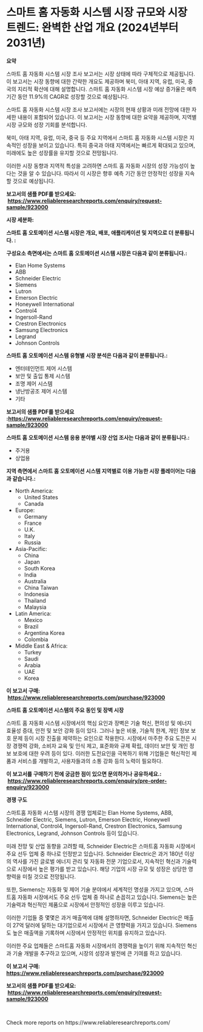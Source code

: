 <p><h1>스마트 홈 자동화 시스템 시장 규모와 시장 트렌드: 완벽한 산업 개요 (2024년부터 2031년)</h1></p><p><strong>요약</strong></p>
<p><p>스마트 홈 자동화 시스템 시장 조사 보고서는 시장 상태에 따라 구체적으로 제공됩니다. 이 보고서는 시장 동향에 대한 간략한 개요도 제공하며 북미, 아태 지역, 유럽, 미국, 중국의 지리적 확산에 대해 설명합니다. 스마트 홈 자동화 시스템 시장 예상 증가율은 예측 기간 동안 11.9%의 CAGR로 성장할 것으로 예상됩니다.</p><p>스마트 홈 자동화 시스템 시장 조사 보고서에는 시장의 현재 상황과 미래 전망에 대한 자세한 내용이 포함되어 있습니다. 이 보고서는 시장 동향에 대한 요약을 제공하며, 지역별 시장 규모와 성장 기회를 분석합니다. </p><p>북미, 아태 지역, 유럽, 미국, 중국 등 주요 지역에서 스마트 홈 자동화 시스템 시장은 지속적인 성장을 보이고 있습니다. 특히 중국과 아태 지역에서는 빠르게 확대되고 있으며, 미래에도 높은 성장률을 유지할 것으로 전망됩니다.</p><p>이러한 시장 동향과 지역적 특성을 고려하면 스마트 홈 자동화 시장의 성장 가능성이 높다는 것을 알 수 있습니다. 따라서 이 시장은 향후 예측 기간 동안 안정적인 성장을 지속할 것으로 예상됩니다.</p></p>
<p><strong>보고서의 샘플 PDF를 받으세요: &nbsp;<a href="https://www.reliableresearchreports.com/enquiry/request-sample/923000">https://www.reliableresearchreports.com/enquiry/request-sample/923000</a></strong></p>
<p><strong>시장 세분화:</strong></p>
<p><strong> 스마트 홈 오토메이션 시스템 시장은 개요, 배포, 애플리케이션 및 지역으로 더 분류됩니다. :</strong></p>
<p><strong>구성요소 측면에서는 스마트 홈 오토메이션 시스템 시장은 다음과 같이 분류됩니다.:</strong></p>
<p><ul><li>Elan Home Systems</li><li>ABB</li><li>Schneider Electric</li><li>Siemens</li><li>Lutron</li><li>Emerson Electric</li><li>Honeywell International</li><li>Control4</li><li>Ingersoll-Rand</li><li>Crestron Electronics</li><li>Samsung Electronics</li><li>Legrand</li><li>Johnson Controls</li></ul></p>
<p><strong> 스마트 홈 오토메이션 시스템 유형별 시장 분석은 다음과 같이 분류됩니다.:</strong></p>
<p><ul><li>엔터테인먼트 제어 시스템</li><li>보안 및 출입 통제 시스템</li><li>조명 제어 시스템</li><li>냉난방공조 제어 시스템</li><li>기타</li></ul></p>
<p><strong>보고서의 샘플 PDF를 받으세요 :<a href="https://www.reliableresearchreports.com/enquiry/request-sample/923000">https://www.reliableresearchreports.com/enquiry/request-sample/923000</a></strong></p>
<p><strong> 스마트 홈 오토메이션 시스템 응용 분야별 시장 산업 조사는 다음과 같이 분류됩니다.:</strong></p>
<p><ul><li>주거용</li><li>상업용</li></ul></p>
<p><strong>지역 측면에서 스마트 홈 오토메이션 시스템 지역별로 이용 가능한 시장 플레이어는 다음과 같습니다.:</strong></p>
<p><ul>
    <li>
        North America:
        <ul>
            <li>United States</li>
            <li>Canada</li>
        </ul>
    </li>
    <li>
        Europe:
        <ul>
            <li>Germany</li>
            <li>France</li>
            <li>U.K.</li>
            <li>Italy</li>
            <li>Russia</li>
        </ul>
    </li>
    <li>
        Asia-Pacific:
        <ul>
            <li>China</li>
            <li>Japan</li>
            <li>South Korea</li>
            <li>India</li>
            <li>Australia</li>
            <li>China Taiwan</li>
            <li>Indonesia</li>
            <li>Thailand</li>
            <li>Malaysia</li>
        </ul>
    </li>
    <li>
        Latin America:
        <ul>
            <li>Mexico</li>
            <li>Brazil</li>
            <li>Argentina Korea</li>
            <li>Colombia</li>
        </ul>
    </li>
    <li>
        Middle East & Africa:
        <ul>
            <li>Turkey</li>
            <li>Saudi</li>
            <li>Arabia</li>
            <li>UAE</li>
            <li>Korea</li>
        </ul>
    </li>
    </ul></p>
<p><strong>이 보고서 구매: &nbsp;<a href="https://www.reliableresearchreports.com/purchase/923000">https://www.reliableresearchreports.com/purchase/923000</a></strong></p>
<p><strong>스마트 홈 오토메이션 시스템의 주요 동인 및 장벽 시장</strong></p>
<p><p>스마트 홈 자동화 시스템 시장에서의 핵심 요인과 장벽은 기술 혁신, 편의성 및 에너지 효율성 증대, 안전 및 보안 강화 등이 있다. 그러나 높은 비용, 기술적 한계, 개인 정보 보호 문제 등이 시장 진출을 제약하는 요인으로 작용한다. 시장에서 마주한 주요 도전은 시장 경쟁력 강화, 소비자 교육 및 인식 제고, 표준화와 규제 확립, 데이터 보안 및 개인 정보 보호에 대한 우려 등이 있다. 이러한 도전요인을 극복하기 위해 기업들은 혁신적인 제품과 서비스를 개발하고, 사용자들과의 소통 강화 등의 노력이 필요하다.</p></p>
<p><strong>이 보고서를 구매하기 전에 궁금한 점이 있으면 문의하거나 공유하세요.: &nbsp;<a href="https://www.reliableresearchreports.com/enquiry/pre-order-enquiry/923000">https://www.reliableresearchreports.com/enquiry/pre-order-enquiry/923000</a></strong></p>
<p><strong>경쟁 구도</strong></p>
<p><p>스마트홈 자동화 시스템 시장의 경쟁 업체로는 Elan Home Systems, ABB, Schneider Electric, Siemens, Lutron, Emerson Electric, Honeywell International, Control4, Ingersoll-Rand, Crestron Electronics, Samsung Electronics, Legrand, Johnson Controls 등이 있습니다. </p><p>미래 전망 및 산업 동향을 고려할 때, Schneider Electric은 스마트홈 자동화 시장에서 주요 선두 업체 중 하나로 인정받고 있습니다. Schneider Electric은 과거 180년 이상의 역사를 가진 글로벌 에너지 관리 및 자동화 전문 기업으로서, 지속적인 혁신과 기술력으로 시장에서 높은 평가를 받고 있습니다. 해당 기업의 시장 규모 및 성장은 상당한 영향력을 미칠 것으로 전망됩니다.</p><p>또한, Siemens는 자동화 및 제어 기술 분야에서 세계적인 명성을 가지고 있으며, 스마트홈 자동화 시장에서도 주요 선두 업체 중 하나로 손꼽히고 있습니다. Siemens는 높은 기술력과 혁신적인 제품으로 시장에서 안정적인 성장을 이루고 있습니다.</p><p>이러한 기업들 중 몇몇은 과거 매출액에 대해 설명하자면, Schneider Electric은 매출이 27억 달러에 달하는 대기업으로서 시장에서 큰 영향력을 가지고 있습니다. Siemens도 높은 매출액을 기록하며 시장에서 안정적인 위치를 유지하고 있습니다.</p><p>이러한 주요 업체들은 스마트홈 자동화 시장에서의 경쟁력을 높이기 위해 지속적인 혁신과 기술 개발을 추구하고 있으며, 시장의 성장과 발전에 큰 기여를 하고 있습니다.</p></p>
<p><strong>이 보고서 구매: &nbsp; <a href="https://www.reliableresearchreports.com/purchase/923000">https://www.reliableresearchreports.com/purchase/923000</a></strong></p>
<p><strong>보고서의 샘플 PDF를 받으세요: &nbsp;<a href="https://www.reliableresearchreports.com/enquiry/request-sample/923000">https://www.reliableresearchreports.com/enquiry/request-sample/923000</a></strong><strong></strong></p>
<p>&nbsp;</p>
<p>Check more reports on https://www.reliableresearchreports.com/</p>